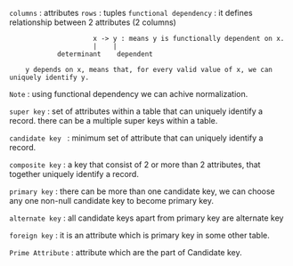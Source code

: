 `columns` : attributes
`rows` : tuples
`functional dependency` : it defines relationship between 2 attributes (2 columns)

                         x -> y : means y is functionally dependent on x.
                         |    |
                determinant    dependent

        y depends on x, means that, for every valid value of x, we can uniquely identify y.

`Note` : using functional dependency we can achive normalization.

`super key` : set of attributes within a table that can uniquely identify a record.
there can be a multiple super keys within a table.

`candidate key ` : minimum set of attribute that can uniquely identify a record.

`composite key` : a key that consist of 2 or more than 2 attributes, that together uniquely identify a record.

`primary key` : there can be more than one candidate key, we can choose any one non-null candidate key to become primary key.

`alternate key` : all candidate keys apart from primary key are alternate key

`foreign key` : it is an attribute which is primary key in some other table.

`Prime Attribute` : attribute which are the part of Candidate key.

